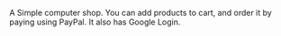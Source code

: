 A Simple computer shop. You can add products to cart, and order it by paying using PayPal. It also has Google Login.
